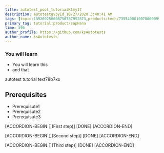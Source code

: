 ```yaml
---
title: autotest_pool_tutorialKtmy17
description: autotestgv3yId_10/27/2020 3:40:41 AM
tags: [topic:139269250608756787992873,products:tech/73554900100700000996,tutorial:experience/advanced]
primary_tag: tutorial:product/sapHana
time: 596
author_profile: https://github.com/ksAutotests
author_name: ksAutotests
---
```

### You will learn
- You will learn this
- and that

autotest tutorial text78b7xo

## Prerequisites
- Prerequisute1
- Prerequisute2
- Prerequisute3

[ACCORDION-BEGIN [](First step)]
[DONE]
[ACCORDION-END]

[ACCORDION-BEGIN [](Second step)]
[DONE]
[ACCORDION-END]

[ACCORDION-BEGIN [](Third step)]
[DONE]
[ACCORDION-END]

